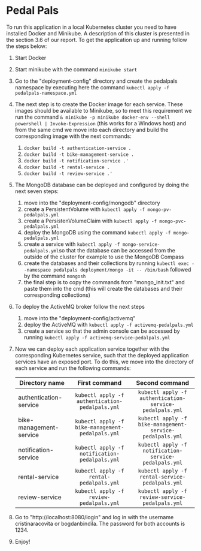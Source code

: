 

# Pedal Pals

To run this application in a local Kubernetes cluster you need to have installed Docker and Minikube. A description of this cluster is presented in the section 3.6 of our report. To get the application up and running follow the steps below:

1. Start Docker

2. Start minikube with the command `minikube start`

3. Go to the "deployment-config" directory and create the pedalpals namespace by executing here the command `kubectl apply -f pedalpals-namespace.yml`

4. The next step is to create the Docker image for each service. These images should be available to Minikube, so to meet this requirement we run the command `& minikube -p minikube docker-env --shell powershell | Invoke-Expression` (this works for a Windows host) and from the same cmd we move into each directory and build the corresponding image with the next commands:

    1. `docker build -t authentication-service .` 
    2. `docker build -t bike-management-service .`
    3. `docker build -t notification-service .'`
    4. `docker build -t rental-service .`
    5. `docker build -t review-service .'`

5. The MongoDB database can be deployed and configured by doing the next seven steps:

    1. move into the "deployment-config/mongodb" directory
    2. create a PersistentVolume with `kubectl apply -f mongo-pv-pedalpals.yml`
    3. create a PersistenVolumeClaim with `kubectl apply -f mongo-pvc-pedalpals.yml`
    4. deploy the MongoDB using the command `kubectl apply -f mongo-pedalpals.yml`
    5. create a service with `kubectl apply -f mongo-service-pedalpals.yml`so that the database can be accessed from the outside of the cluster for example to use the MongoDB Compass
    6. create the databases and their collections by running `kubectl exec --namespace pedalpals deployment/mongo -it -- /bin/bash` followed by the command `mongosh`
    7. the final step is to copy the commands from "mongo_init.txt" and paste them into the cmd (this will create the databases and their corresponding collections)

6. To deploy the ActiveMQ broker follow the next steps 

    1. move into the "deployment-config/activemq"
    2. deploy the ActiveMQ with `kubectl apply -f activemq-pedalpals.yml`
    3. create a service so that the admin console can be accessed by running `kubectl apply -f activemq-service-pedalpals.yml`

7. Now we can deploy each application service together with the corresponding Kubernetes service, such that the deployed application services have an exposed port. To do this, we move into the directory of each service and run the following commands:

    |Directory name|First command|Second command|
    | ------------- |:-------------:|:----------:|
    |authentication-service|`kubectl apply -f authentication-pedalpals.yml`|`kubectl apply -f authentication-service-pedalpals.yml`|
    |bike-management-service|`kubectl apply -f bike-management-pedalpals.yml`|`kubectl apply -f bike-management-service-pedalpals.yml`|
    |notification-service|`kubectl apply -f notification-pedalpals.yml`|`kubectl apply -f notification-service-pedalpals.yml`|
    |rental-service|`kubectl apply -f rental-pedalpals.yml`|`kubectl apply -f rental-service-pedalpals.yml`|
    |review-service|`kubectl apply -f review-pedalpals.yml`|`kubectl apply -f review-service-pedalpals.yml`|


8. Go to "http://localhost:8080/login" and log in with the username cristinaracovita or bogdanbindila. The password for both accounts is 1234.

9. Enjoy!


